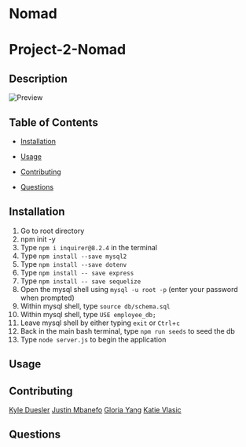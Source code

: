 # Nomad
# Project-2-Nomad

## Description

![Preview]()

## Table of Contents

- [Installation](#installation)

- [Usage](#usage)

- [Contributing](#contributing)

- [Questions](#questions)

## Installation

1. Go to root directory
2. npm init -y
3. Type `npm i inquirer@8.2.4` in the terminal 
4. Type `npm install --save mysql2`
5. Type `npm install --save dotenv`
6. Type `npm install -- save express`
7. Type `npm install -- save sequelize`
8. Open the mysql shell using `mysql -u root -p` (enter your password when prompted)
9. Within mysql shell, type `source db/schema.sql`
10. Within mysql shell, type `USE employee_db;`
11. Leave mysql shell by either typing `exit` or `Ctrl`+`c`
12. Back in the main bash terminal, type `npm run seeds` to seed the db
13. Type `node server.js` to begin the application

## Usage

## Contributing

[Kyle Duesler](https://github.com/kduesler)
[Justin Mbanefo](https://github.com/Jmbanefo)
[Gloria Yang](https://github.com/msgloriayang)
[Katie Vlasic](https://github.com/katievlasic)

## Questions

